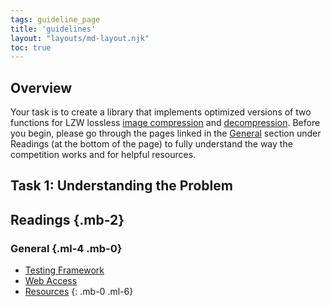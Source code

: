 ```yaml
---
tags: guideline_page
title: 'guidelines'
layout: "layouts/md-layout.njk"
toc: true
---
```

## Overview
Your task is to create a library that implements optimized versions of two functions for LZW lossless [image compression](lzw-compression "An overview of LZW compression") and [decompression](lzw-decompression "An overview of LZW decompression"). Before you begin, please go through the pages linked in the [General](#general "General readings") section under Readings (at the bottom of the page) to fully understand the way the competition works and for helpful resources.

## Task 1: Understanding the Problem



## Readings {.mb-2}
### General {.ml-4 .mb-0}
- [Testing Framework](testing-framework "An overview of the testing framework for the competition")
- [Web Access](web-access "A list of allowed websites for the competition")
- [Resources](resources "A list of resources for the competition with details about possible libraries for use")
  {: .mb-0 .ml-6}

<!-- ### Algorithm Implementation {.mt-0 .ml-4 .mb-0}
- [LZW Compression](lzw-compression "An overview of LZW compression")
- [LZW Decompression](lzw-decompression "An overview of LZW decompression")
{: .mb-0 .ml-6} -->
